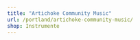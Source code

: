 ```yaml
---
title: "Artichoke Community Music"
url: /portland/artichoke-community-music/
shop: Instrumente
---
```

